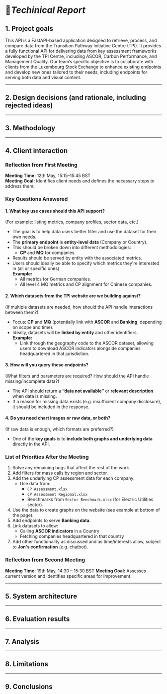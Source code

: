 # 📌***Techinical Report***

## 1. Project goals

This API is a FastAPI-based application designed to retrieve, process, and compare data from the Transition Pathway Initiative Centre (TPI). It provides a fully functional API for delivering data from key assessment frameworks developed by the TPI Centre, including ASCOR, Carbon Performance, and Management Quality. 
Our team’s specific objective is to collaborate with clients from the Luxembourg Stock Exchange to enhance existing endpoints and develop new ones tailored to their needs, including endpoints for serving both data and visual content.

--- 

## 2. Design decisions (and rationale, including rejected ideas)

---
## 3. Methodology

---
## 4. Client interaction

### **Reflection from First Meeting**

**Meeting Time:** 12th May, 15:15–15:45 BST  
**Meeting Goal:** Identifies client needs and defines the necessary steps to address them.

### **Key Questions Answered**

#### 1. What key use cases should this API support?  
(For example: listing metrics, company profiles, sector data, etc.)

- The goal is to help data users better filter and use the dataset for their own needs.
- The **primary endpoint** is **entity-level data** (Company or Country).
- This should be broken down into different methodologies:
  - **CP** and **MQ** for companies.
- Results should be served by entity with the associated metrics.
- Users should ideally be able to specify which metrics they're interested in (all or specific ones).  
  **Example:**  
  - All metrics for German companies.  
  - All level 4 MQ metrics and CP alignment for Chinese companies.

#### 2. Which datasets from the TPI website are we building against?  
(If multiple datasets are needed, how should the API handle interactions between them?)

- Focus: **CP** and **MQ** (potentially link with **ASCOR** and **Banking**, depending on scope and time).
- Ideally, datasets will be **linked by entity** and other identifiers.  
  **Example:**  
  - Link through the geography code to the ASCOR dataset, allowing users to download ASCOR indicators alongside companies headquartered in that jurisdiction.

#### 3. How will you query these endpoints?  
(What filters and parameters are required? How should the API handle missing/incomplete data?)

- The API should return a **“data not available”** or **relevant description** when data is missing.
- If a reason for missing data exists (e.g. insufficient company disclosure), it should be included in the response.

#### 4. Do you need chart images or raw data, or both?  
(If raw data is enough, which formats are preferred?)

- One of the **key goals** is to **include both graphs and underlying data** directly in the API.

### **List of Priorities After the Meeting**

1. Solve any remaining bugs that affect the rest of the work
2. Add filters for mass calls by region and sector.
3. Add the underlying CP assessment data for each company:
   - Use data from:
     - `CP Assessment.xlsx`
     - `CP Assessment Regional.xlsx`
     - Benchmarks from `Sector Benchmark.xlsx` (for Electric Utilities sector).
4. Use the data to create graphs on the website (see example at bottom of the page).
5. Add endpoints to serve **Banking data**.
6. Link datasets to allow:
   - Calling **ASCOR indicators** in a Country
   - Fetching companies headquartered in that country
7. Add other functionality as discussed and as time/interests allow, subject to **Jon's confirmation** (e.g. chatbot).

### **Reflection from Second Meeting**

**Meeting Time:** 19th May, 14:30 – 15:30 BST
**Meeting Goal:** Assesses current version and identifies specific areas for improvement.

---
## 5. System architecture
---
## 6. Evaluation results
---
## 7. Analysis
---
## 8. Limitations
---
## 9. Conclusions